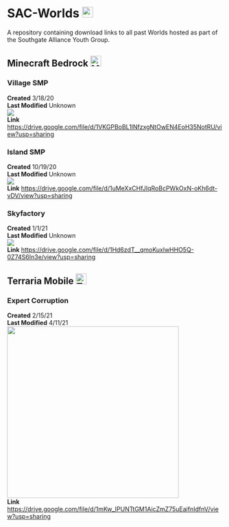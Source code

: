 # SAC-Worlds <img src="https://cdn.discordapp.com/emojis/811050107738521640.png" alt="Youth Logo" height="25"/>
A repository containing download links to all past Worlds hosted as part of the Southgate Alliance Youth Group.
## Minecraft Bedrock <img src="https://cdn.discordapp.com/emojis/776540956337242144.png" alt="Minecraft Icon" height="25"/>
### Village SMP
**Created** 3/18/20
<br>
**Last Modified** Unknown
<br>
![](https://i.imgur.com/bJA7GdW.jpg)
<br>
**Link** <a href="https://drive.google.com/file/d/1VKGPBoBL1lNfzxgNtOwEN4EoH35NotRU/view?usp=sharing">https://drive.google.com/file/d/1VKGPBoBL1lNfzxgNtOwEN4EoH35NotRU/view?usp=sharing</a>

### Island SMP
**Created** 10/19/20
<br>
**Last Modified** Unknown
<br>
![](https://i.imgur.com/tbx3CaO.jpg)
<br>
**Link** <a href="https://drive.google.com/file/d/1uMeXxCHfJIqRoBcPWkOxN-oKh6dt-vDV/view?usp=sharing">https://drive.google.com/file/d/1uMeXxCHfJIqRoBcPWkOxN-oKh6dt-vDV/view?usp=sharing</a>
### Skyfactory
**Created** 1/1/21
<br>
**Last Modified** Unknown
<br>
![](https://i.imgur.com/y4fH2kF.jpg)
<br>
**Link** <a href="https://drive.google.com/file/d/1Hd6zdT__qmoKuxlwHHO5Q-0Z74S6In3e/view?usp=sharing">https://drive.google.com/file/d/1Hd6zdT__qmoKuxlwHHO5Q-0Z74S6In3e/view?usp=sharing</a>

## Terraria Mobile <img src="https://cdn.discordapp.com/emojis/809864465671651410.png" alt="Terraria Icon" height="25"/>
### Expert Corruption
**Created** 2/15/21
<br>
**Last Modified** 4/11/21
<br>
<img src="https://i.imgur.com/Kurvtho.png" width="400"/>
<br>
**Link** <a href="https://drive.google.com/file/d/1mKw_IPUNTtGM1AicZmZ75uEaifnIdfnV/view?usp=sharing">https://drive.google.com/file/d/1mKw_IPUNTtGM1AicZmZ75uEaifnIdfnV/view?usp=sharing</a>
